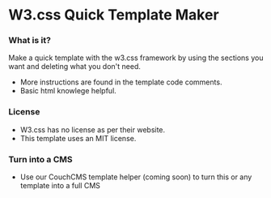 # W3.css Quick Template Maker

### What is it?
Make a quick template with the w3.css framework by using the sections you want and deleting what you don't need.
* More instructions are found in the template code comments.
* Basic html knowlege helpful.

### License
* W3.css has no license as per their website.
* This template uses an MIT license.

### Turn into a CMS
* Use our CouchCMS template helper (coming soon) to turn this or any template into a full CMS
